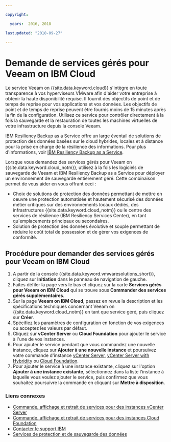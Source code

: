 ```yaml
---

copyright:

  years:  2016, 2018

lastupdated: "2018-09-27"

---
```


# Demande de services gérés pour Veeam on IBM Cloud

Le service Veeam on {{site.data.keyword.cloud}} s'intègre en toute transparence à vos hyperviseurs VMware afin d'aider votre entreprise à obtenir la haute disponibilité requise. Il fournit des objectifs de point et de temps de reprise pour vos applications et vos données. Les objectifs de point et de temps de reprise peuvent être fournis moins de 15 minutes après la fin de la configuration. Utilisez ce service pour contrôler directement à la fois la sauvegarde et la restauration de toutes les machines virtuelles de votre infrastructure depuis la console Veeam.

IBM Resiliency Backup as a Service offre un large éventail de solutions de protection des données basées sur le cloud hybrides, locales et à distance pour la prise en charge de la résilience des informations. Pour plus d'informations, voir [IBM Resiliency Backup as a Service](https://www.ibm.com/us-en/marketplace/managed-backup-services).

Lorsque vous demandez des services gérés pour Veeam on {{site.data.keyword.cloud_notm}}, utilisez à la fois les logiciels de sauvegarde de Veeam et IBM Resiliency Backup as a Service pour déployer un environnement de sauvegarde entièrement géré. Cette combinaison permet de vous aider en vous offrant ceci :
* Choix de solutions de protection des données permettant de mettre en oeuvre une protection automatisée et hautement sécurisé des données métier critiques sur des environnements locaux dédiés, des infrastructures {{site.data.keyword.cloud_notm}} ou le centre des services de résilience (IBM Resiliency Services Center), en tant qu'emplacements principaux ou secondaires.
* Solution de protection des données évolutive et souple permettant de réduire le coût total de possession et de gérer vos exigences de conformité.

## Procédure pour demander des services gérés pour Veeam on IBM Cloud

1. A partir de la console {{site.data.keyword.vmwaresolutions_short}}, cliquez sur **Initiation** dans le panneau de navigation de gauche.
2. Faites défiler la page vers le bas et cliquez sur la carte **Services gérés pour Veeam on IBM Cloud** qui se trouve sous **Commander des services gérés supplémentaires**.
3. Sur la page **Veeam on IBM Cloud**, passez en revue la description et les spécifications techniques concernant Veeam on {{site.data.keyword.cloud_notm}} en tant que service géré, puis cliquez sur **Créer**.
4. Spécifiez les paramètres de configuration en fonction de vos exigences ou acceptez les valeurs par défaut.
5. Cliquez sur **vCenter Server** ou **Cloud Foundation** pour ajouter le service à l'une de vos instances.
6. Pour ajouter le service pendant que vous commandez une nouvelle instance, cliquez sur **Ajouter à une nouvelle instance** et poursuivez votre commande d'instance [vCenter Server](../vcenter/vc_orderinginstance.html), [vCenter Server with Hybridity](../vcenter/vc_hybrid_orderinginstance.html) ou [Cloud Foundation](../sddc/sd_orderinginstance.html).
7. Pour ajouter le service à une instance existante, cliquez sur l'option **Ajouter à une instance existante**, sélectionnez dans la liste l'instance à laquelle vous voulez ajouter le service, puis confirmez que vous souhaitez poursuivre la commande en cliquant sur **Mettre à disposition**.

### Liens connexes

* [Commande, affichage et retrait de services pour des instances vCenter Server](../vcenter/vc_addingremovingservices.html)
* [Commande, affichage et retrait de services pour des instances Cloud Foundation](../sddc/sd_addingremovingservices.html)
* [Contacter le support IBM](../vmonic/trbl_support.html)
* [Services de protection et de sauvegarde des données](https://www-935.ibm.com/services/business-continuity/backup-and-data-protection-services/)
